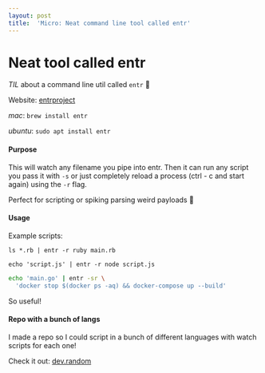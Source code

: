 ```yaml
---
layout: post
title:  'Micro: Neat command line tool called entr'
---
```


# Neat tool called entr

*TIL* about a command line util called `entr` :tada:

Website: [entrproject](http://eradman.com/entrproject/)

_mac_: `brew install entr`

_ubuntu_: `sudo apt install entr`

#### Purpose

This will watch any filename you pipe into entr. Then it can run any script you pass it with `-s` or just completely reload a process (ctrl - c and start again) using the `-r` flag.

Perfect for scripting or spiking parsing weird payloads :rocket:

#### Usage

Example scripts:

`ls *.rb | entr -r ruby main.rb`

`echo 'script.js' | entr -r node script.js`

```bash
echo 'main.go' | entr -sr \
  'docker stop $(docker ps -aq) && docker-compose up --build'
```

So useful!

#### Repo with a bunch of langs

I made a repo so I could script in a bunch of different languages with watch scripts for each one!

Check it out: [dev.random](https://github.com/selfup/dev.random)
